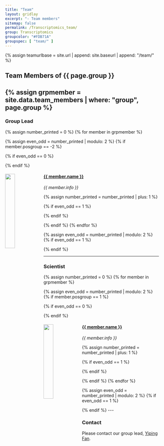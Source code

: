 ```yaml
---
title: "Team"
layout: gridlay
excerpt: "- Team members"
sitemap: false
permalink: /Transcriptomics_team/
group: Transcriptomics
groupcolor: "#FDB71A"
groupspec: [ "team/" ] 
---
```


{% assign teamurlbase = site.url | append: site.baseurl | append: "/team/" %}

## Team Members of {{ page.group }}

{% assign grpmember = site.data.team_members | where: "group", page.group %}
---

### Group Lead
{% assign number_printed = 0 %}
{% for member in grpmember %}

{% assign even_odd = number_printed | modulo: 2 %}
{% if member.posgroup == -2 %}

{% if even_odd == 0 %}
<div class="row">
{% endif %}

<div class="col-sm-6 clearfix">
  <a href="{{ teamurlbase }}{{ member.url }}" class="off">
  <img src="{{ site.url }}{{ site.baseurl }}/images/teampic/{{ member.photo }}" class="img-responsive" width="25%" style="float: left" />
  </a>
  <h4><a href="{{ teamurlbase }}{{ member.url }}" class="off">{{ member.name }}</a></h4>
  <i>{{ member.info }}</i>
</div>

{% assign number_printed = number_printed | plus: 1 %}

{% if even_odd == 1 %}
</div>
{% endif %}

{% endif %}
{% endfor %}

{% assign even_odd = number_printed | modulo: 2 %}
{% if even_odd == 1 %}
</div>
{% endif %}

---

### Scientist
{% assign number_printed = 0 %}
{% for member in grpmember %}

{% assign even_odd = number_printed | modulo: 2 %}
{% if member.posgroup == 1 %}

{% if even_odd == 0 %}
<div class="row">
{% endif %}

<div class="col-sm-6 clearfix">
  <a href="{{ teamurlbase }}{{ member.url }}" class="off">
  <img src="{{ site.url }}{{ site.baseurl }}/images/teampic/{{ member.photo }}" class="img-responsive" width="25%" style="float: left" />
  </a>
  <h4><a href="{{ teamurlbase }}{{ member.url }}" class="off">{{ member.name }}</a></h4>
  <i>{{ member.info }}</i>
</div>

{% assign number_printed = number_printed | plus: 1 %}

{% if even_odd == 1 %}
</div>
{% endif %}

{% endif %}
{% endfor %}

{% assign even_odd = number_printed | modulo: 2 %}
{% if even_odd == 1 %}
</div>
{% endif %}
---

### Contact
Please contact our group lead, <a href="mailto:yiping.fan#stjude.org">Yiping Fan</a>.

